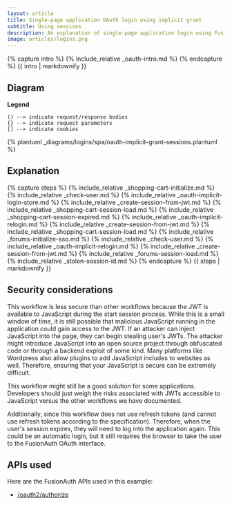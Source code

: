 ```yaml
---
layout: article
title: Single-page application OAuth login using implicit grant 
subtitle: Using sessions 
description: An explanation of single-page application login using FusionAuth OAuth interface with the implicit grant and uses server-side sessions
image: articles/logins.png
---
```


{% capture intro %}
{% include_relative _oauth-intro.md %}
{% endcapture %}
{{ intro | markdownify }}

## Diagram

**Legend**

```text
() --> indicate request/response bodies
{} --> indicate request parameters
[] --> indicate cookies
```

{% plantuml _diagrams/logins/spa/oauth-implicit-grant-sessions.plantuml %}

## Explanation

{% capture steps %}
{% include_relative _shopping-cart-initialize.md %}
{% include_relative _check-user.md %}
{% include_relative _oauth-implicit-login-store.md %}
{% include_relative _create-session-from-jwt.md %}
{% include_relative _shopping-cart-session-load.md %}
{% include_relative _shopping-cart-session-expired.md %}
{% include_relative _oauth-implicit-relogin.md %}
{% include_relative _create-session-from-jwt.md %}
{% include_relative _shopping-cart-session-load.md %}
{% include_relative _forums-initialize-sso.md %}
{% include_relative _check-user.md %}
{% include_relative _oauth-implicit-relogin.md %}
{% include_relative _create-session-from-jwt.md %}
{% include_relative _forums-session-load.md %}
{% include_relative _stolen-session-id.md %}
{% endcapture %}
{{ steps | markdownify }}

## Security considerations

This workflow is less secure than other workflows because the JWT is available to JavaScript during the start session process. While this is a small window of time, it is still possible that malicious JavaScript running in the application could gain access to the JWT. If an attacker can inject JavaScript into the page, they can begin stealing user's JWTs. The attacker might introduce JavaScript into an open source project through obfuscated code or through a backend exploit of some kind. Many platforms like Wordpress also allow plugins to add JavaScript includes to websites as well. Therefore, ensuring that your JavaScript is secure can be extremely difficult.

This workflow might still be a good solution for some applications. Developers should just weigh the risks associated with JWTs accessible to JavaScript versus the other workflows we have documented.

Additionally, since this workflow does not use refresh tokens (and cannot use refresh tokens according to the specification). Therefore, when the user's session expires, they will need to log into the application again. This could be an automatic login, but it still requires the browser to take the user to the FusionAuth OAuth interface. 

## APIs used

Here are the FusionAuth APIs used in this example:

* [/oauth2/authorize](/docs/v1/tech/oauth/endpoints#authorize)